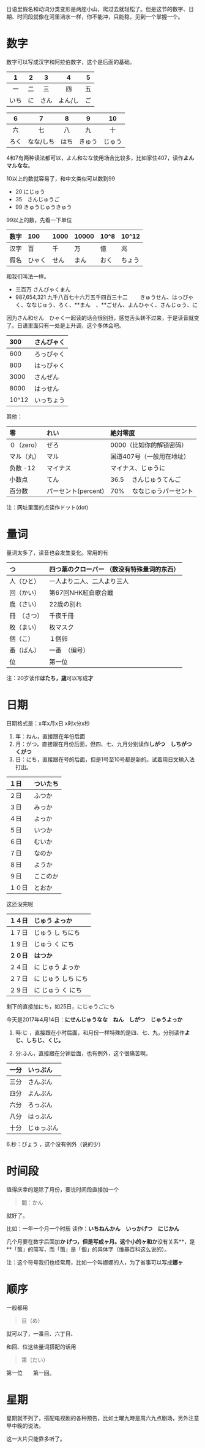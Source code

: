 日语里假名和动词分类变形是两座小山，爬过去就轻松了。但是这节的数字、日期、时间段就像在河里淌水一样，你不能冲，只能稳，见到一个掌握一个。

# 数字

数字可以写成汉字和阿拉伯数字，这个是后面的基础。

| 1 | 2 | 3 | 4 | 5 |
| :---: | :---: | :---: | :---: | :---: |
| 一 | 二 | 三 | 四 | 五 |
| いち | に | さん | よん/し | ご |

| 6 | 7 | 8 | 9 | 10 |
| :---: | :---: | :---: | :---: | :---: |
| 六 | 七 | 八 | 九 | 十 |
| ろく | なな/しち | はち | きゅう | じゅう |

4和7有两种读法都可以，よん和なな使用场合比较多，比如家住407，读作**よんマルなな**。

10以上的数就容易了，和中文类似可以数到99

* 20 にじゅう
* 35　さんじゅうご
* 99 きゅうじゅうきゅう　

99以上的数，先看一下单位

| 数字 | 100 | 1000 | 10000 | 10^8 | 10^12 |
| :---: | :--- | :--- | :--- | :--- | :--- |
| 汉字 | 百 | 千 | 万 | 億 | 兆 |
| 假名 | ひゃく | せん | まん | おく | ちょう |

和我们叫法一样。

* 三百万  さんびゃくまん
* 987,654,321  九千八百七十六万五千四百三十二  　　きゅうせん、はっぴゃく、ななじゅう、ろく、**まん　、**ごせん、よんひゃく、さんじゅう、に

因为さん和せん　ひゃく一起读的话会很别扭，感觉舌头转不过来，于是读音就变了。日语里面只有一处是上升调，这个多体会吧。

| 300 | さんびゃく |
| :--- | :--- |
| 600 | ろっぴゃく |
| 800 | はっぴゃく |
| 3000 | さんぜん |
| 8000 | はっせん |
| 10^12 | いっちょう |

其他：

| 零 | れい | 絶対零度 |
| :--- | :--- | :--- |
| ０（zero） | ぜろ | 0000（比如你的解锁密码） |
| マル（丸） | マル | 国道407号（一般用在地址） |
| 负数 -12 | マイナス | マイナス、じゅうに |
| 小数点 | てん | 36.5 　さんじゅうてんご |
| 百分数 | パーセント\(percent\) | 70% 　ななじゅうパーセント |

注：网址里面的点读作ドット\(dot\)

# 量词

量词太多了，读音也会发生变化。常用的有

| つ | 四つ葉のクローバー （数没有特殊量词的东西） |
| :--- | :--- |
| 人（ひと） | 一人より二人、二人より三人 |
| 回（かい） | 第67回NHK紅白歌合戦 |
| 歳（さい） | 22歳の別れ |
| 冊　（さつ） | 千夜千冊 |
| 枚（まい） | 枚マスク |
| 個（こ） | １個卵 |
| 番（ばん） | 一番　（编号） |
| 位 | 第一位 |

注：20岁读作**はたち，歳**可以写成**才**

# 日期

日期格式是：x年x月x日   x时x分x秒

1. 年：ねん，直接跟在年份后面
2. 月：がつ，直接跟在月份后面，但四、七、九月分别读作**しがつ　しちがつ　くがつ**
3. 日：にち，直接跟在号的后面，但是1号至10号都是新的。试着用日文输入法打出。

| １日 | ついたち |
| :--- | :--- |
| ２日 | ふつか |
| ３日 | みっか |
| ４日 | よっか |
| ５日 | いつか |
| ６日 | むいか |
| ７日 | なのか |
| ８日 | ようか |
| ９日 | ここのか |
| １０日 | とおか |

这还没完呢

| １４日 | じゅう よっか |
| :--- | :--- |
| １７日 | じゅう し ちにち |
| １９日 | じゅう く にち |
| **２０日** | **はつか** |
| ２４日 | に じゅう よっか |
| ２７日 | に じゅう しち にち |
| ２９日 | に じゅう く にち |

剩下的直接加にち，如25日，にじゅうごにち

今天是2017年4月14日：**にせんじゅうなな　ねん　しがつ　じゅうよっか**

1. 時:じ ，直接跟在小时后面，和月份一样特殊的是四、七、九，分别读作**よじ、しちじ、くじ。**

2. 分:ふん，直接跟在分钟后面，也有例外，这个很痛苦啊。

| 一分 | いっぷん |
| :--- | :--- |
| 三分 | さんぷん |
| 四分 | よんぷん |
| 六分 | ろっぷん |
| 八分 | はっぷん |
| 十分 | じゅっぷん |

6.秒：びょう ，这个没有例外（说的少）

# 时间段

值得庆幸的是除了月份，要说时间段直接加一个

> 間：かん

就好了。

比如：一年一个月一个时辰 读作：**いちねんかん　いっかげつ　にじかん**

几个月要在数字后面加**か げつ，**但是写成**ヶ月。**这个小的**ヶ和か**没有关系**，是**「箇」的简写，而「箇」是「個」的异体字（维基百科这么说的）。

注：这个符号我们也经常用，比如一个叫娜娜的人，为了省事可以写成**娜ヶ**

# 顺序

一般都用

> 目（め）

就可以了，一番目、六丁目、

和回、位这些量词搭配的话用

> 第（だい）

第一位　　第一回。

# 星期

星期就不列了，搭配电视剧的各种预告，比如土曜九時是周六九点剧场，另外注意早中晚的说法。

这一大片只能靠多听了。


